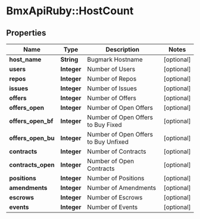 # BmxApiRuby::HostCount

## Properties
Name | Type | Description | Notes
------------ | ------------- | ------------- | -------------
**host_name** | **String** | Bugmark Hostname | [optional] 
**users** | **Integer** | Number of Users | [optional] 
**repos** | **Integer** | Number of Repos | [optional] 
**issues** | **Integer** | Number of Issues | [optional] 
**offers** | **Integer** | Number of Offers | [optional] 
**offers_open** | **Integer** | Number of Open Offers | [optional] 
**offers_open_bf** | **Integer** | Number of Open Offers to Buy Fixed | [optional] 
**offers_open_bu** | **Integer** | Number of Open Offers to Buy Unfixed | [optional] 
**contracts** | **Integer** | Number of Contracts | [optional] 
**contracts_open** | **Integer** | Number of Open Contracts | [optional] 
**positions** | **Integer** | Number of Positions | [optional] 
**amendments** | **Integer** | Number of Amendments | [optional] 
**escrows** | **Integer** | Number of Escrows | [optional] 
**events** | **Integer** | Number of Events | [optional] 


